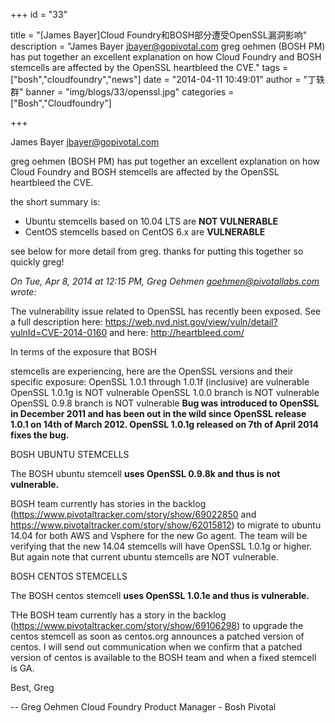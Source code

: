 +++
id = "33"

title = "[James Bayer]Cloud Foundry和BOSH部分遭受OpenSSL漏洞影响"
description = "James Bayer [jbayer@gopivotal.com](mailto:jbayer@gopivotal.com) greg oehmen (BOSH PM) has put together an excellent explanation on how Cloud Foundry and BOSH stemcells are affected by the OpenSSL heartbleed the CVE."
tags = ["bosh","cloudfoundry","news"]
date = "2014-04-11 10:49:01"
author = "丁轶群"
banner = "img/blogs/33/openssl.jpg"
categories = ["Bosh","Cloudfoundry"]

+++



James Bayer [jbayer@gopivotal.com](mailto:jbayer@gopivotal.com) 

greg oehmen (BOSH PM) has put together an excellent explanation on how Cloud Foundry and BOSH stemcells are affected by the OpenSSL heartbleed the CVE. 

the short summary is:

*   Ubuntu stemcells based on 10.04 LTS are **NOT VULNERABLE**
*   CentOS stemcells based on CentOS 6.x are **VULNERABLE**

see below for more detail from greg. thanks for putting this together so quickly greg! 

*On Tue, Apr 8, 2014 at 12:15 PM, Greg Oehmen [goehmen@pivotallabs.com](mailto:goehmen@pivotallabs.com) wrote:*

The vulnerability issue related to OpenSSL has recently been exposed. See a full description here: https://web.nvd.nist.gov/view/vuln/detail?vulnId=CVE-2014-0160 and here: http://heartbleed.com/ 

In terms of the exposure that BOSH 

stemcells are experiencing, here are the OpenSSL versions and their specific exposure: OpenSSL 1.0.1 through 1.0.1f (inclusive) are vulnerable OpenSSL 1.0.1g is NOT vulnerable OpenSSL 1.0.0 branch is NOT vulnerable OpenSSL 0.9.8 branch is NOT vulnerable **Bug was introduced to OpenSSL in December 2011 and has been out in the wild since OpenSSL release 1.0.1 on 14th of March 2012. OpenSSL 1.0.1g released on 7th of April 2014 fixes the bug.** 

BOSH UBUNTU STEMCELLS 

The BOSH ubuntu stemcell **uses OpenSSL 0.9.8k and thus is not vulnerable.** 

BOSH team currently has stories in the backlog (https://www.pivotaltracker.com/story/show/69022850 and https://www.pivotaltracker.com/story/show/62015812) to migrate to ubuntu 14.04 for both AWS and Vsphere for the new Go agent. The team will be verifying that the new 14.04 stemcells will have OpenSSL 1.0.1g or higher. But again note that current ubuntu stemcells are NOT vulnerable. 

BOSH CENTOS STEMCELLS 

The BOSH centos stemcell **uses OpenSSL 1.0.1e and thus is vulnerable.** 

THe BOSH team currently has a story in the backlog (https://www.pivotaltracker.com/story/show/69106298) to upgrade the centos stemcell as soon as centos.org announces a patched version of centos. I will send out communication when we confirm that a patched version of centos is available to the BOSH team and when a fixed stemcell is GA. 

Best, Greg 

-- Greg Oehmen Cloud Foundry Product Manager - Bosh Pivotal